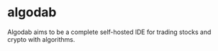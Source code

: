 # algodab
Algodab aims to be a complete self-hosted IDE for trading stocks and crypto with algorithms.
